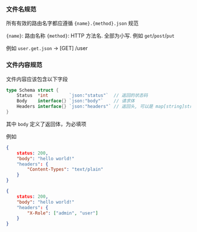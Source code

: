 ### 文件名规范

所有有效的路由名字都应遵循 `{name}.{method}.json` 规范

`{name}`: 路由名称
`{method}`: HTTP 方法名. 全部为小写. 例如 `get`/`post`/`put`

例如 `user.get.json` -> [GET] /user

### 文件内容规范

文件内容应该包含以下字段

```go
type Schema struct {
	Status  *int        `json:"status"`  // 返回的状态码
	Body    interface{} `json:"body"`    // 请求体
	Headers interface{} `json:"headers"` // 返回头, 可以是 map[string]string 类型，也可以是 map[string][]string
}
```

其中 `body` 定义了返回体，为必填项

例如

```json
{
	status: 200,
	"body": "hello world!"
	"headers": {
		"Content-Types": "text/plain"
	}
}
```

```json
{
	status: 200,
	"body": "hello world!"
	"headers": {
		"X-Role": ["admin", "user"]
	}
}
```
